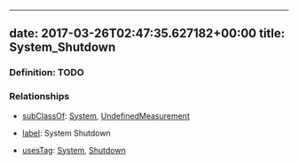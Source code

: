 
---
date: 2017-03-26T02:47:35.627182+00:00
title: System_Shutdown
---
### Definition: TODO

### Relationships

* [subClassOf](http://www.w3.org/2000/01/rdf-schema#subClassOf): [System](https://brickschema.org/schema/1.0/Brick#System), [UndefinedMeasurement](https://brickschema.org/schema/1.0/Brick#UndefinedMeasurement)

* [label](http://www.w3.org/2000/01/rdf-schema#label): System Shutdown

* [usesTag](https://brickschema.org/schema/1.0/BrickFrame#usesTag): [System](https://brickschema.org/schema/1.0/BrickTag#System), [Shutdown](https://brickschema.org/schema/1.0/BrickTag#Shutdown)
